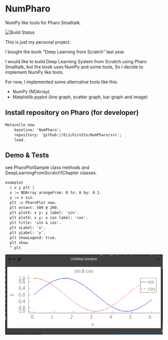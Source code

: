 # NumPharo
NumPy like tools for Pharo Smalltalk.

![Build Status](https://api.travis-ci.com/EiichiroIto/NumPharo.svg?branch=main&status=unknown)

This is just my personal project.

I bought the book "Deep Learning from Scratch" last year.

I would like to build Deep Learning System from Scratch using Pharo Smalltalk,
but the book uses NumPy and some tools, So I decide to implement NumPy like tools.

For now, I implemented some alternative tools like this:

- NumPy (NDArray)
- Matplotlib.pyplot (line graph, scatter graph, bar graph and image)

## Install repository on Pharo (for developer)

```
Metacello new
    baseline: 'NumPharo';
    repository: 'github://EiichiroIto/NumPharo/src';
    load.
```

## Demo & Tests
see PharoPlotSample class methods and DeepLearningFromScratch1Chapter classes.

```
example1
  | x y plt |
  x := NDArray arangeFrom: 0 to: 6 by: 0.1.
  y := x sin.
  plt := PharoPlot new.
  plt extent: 500 @ 200.
  plt plotX: x y: y label: 'sin'.
  plt plotX: x y: x cos label: 'cos'.
  plt title: 'sin & cos'.
  plt xLabel: 'x'.
  plt yLabel: 'y'.
  plt showLegend: true.
  plt show.
  ^ plt
```

![Example1](https://raw.githubusercontent.com/EiichiroIto/NumPharo/main/images/example1.png)

